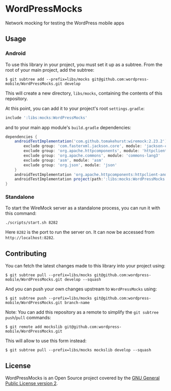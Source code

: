 # WordPressMocks

Network mocking for testing the WordPress mobile apps

## Usage ##

### Android

To use this library in your project, you must set it up as a subtree.
From the root of your main project, add the subtree:

    $ git subtree add --prefix=libs/mocks git@github.com:wordpress-mobile/WordPressMocks.git develop

This will create a new directory, `libs/mocks`, containing the contents of this repository.

At this point, you can add it to your project's root `settings.gradle`:

```groovy
include ':libs:mocks:WordPressMocks'
```

and to your main app module's `build.gradle` dependencies:

```groovy
dependencies {
    androidTestImplementation('com.github.tomakehurst:wiremock:2.23.2') {
        exclude group: 'com.fasterxml.jackson.core', module: 'jackson-core'
        exclude group: 'org.apache.httpcomponents', module: 'httpclient'
        exclude group: 'org.apache.commons', module: 'commons-lang3'
        exclude group: 'asm', module: 'asm'
        exclude group: 'org.json', module: 'json'
    }
    androidTestImplementation 'org.apache.httpcomponents:httpclient-android:4.3.5.1'
    androidTestImplementation project(path:':libs:mocks:WordPressMocks')
}
```

### Standalone

To start the WireMock server as a standalone process, you can run it with this command:

```
./scripts/start.sh 8282
```

Here `8282` is the port to run the server on. It can now be accessed from `http://localhost:8282`.

## Contributing ##

You can fetch the latest changes made to this library into your project using:

    $ git subtree pull --prefix=libs/mocks git@github.com:wordpress-mobile/WordPressMocks.git develop --squash

And you can push your own changes upstream to `WordPressMocks` using:

    $ git subtree push --prefix=libs/mocks git@github.com:wordpress-mobile/WordPressMocks.git branch-name

Note: You can add this repository as a remote to simplify the `git subtree push`/`pull` commands:

    $ git remote add mockslib git@github.com:wordpress-mobile/WordPressMocks.git

This will allow to use this form instead:

    $ git subtree pull --prefix=libs/mocks mockslib develop --squash

## License ##

WordPressMocks is an Open Source project covered by the
[GNU General Public License version 2](LICENSE.md).
